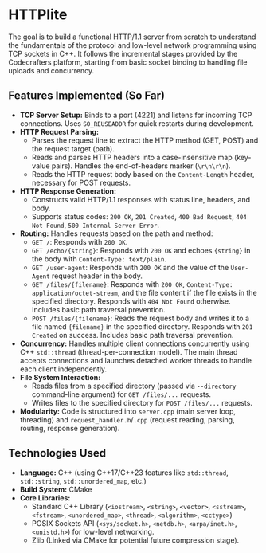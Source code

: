 # HTTPlite

The goal is to build a functional HTTP/1.1 server from scratch to understand the fundamentals of the protocol and low-level network programming using TCP sockets in C++. It follows the incremental stages provided by the Codecrafters platform, starting from basic socket binding to handling file uploads and concurrency.

## Features Implemented (So Far)

*   **TCP Server Setup:** Binds to a port (4221) and listens for incoming TCP connections. Uses `SO_REUSEADDR` for quick restarts during development.
*   **HTTP Request Parsing:**
    *   Parses the request line to extract the HTTP method (GET, POST) and the request target (path).
    *   Reads and parses HTTP headers into a case-insensitive map (key-value pairs). Handles the end-of-headers marker (`\r\n\r\n`).
    *   Reads the HTTP request body based on the `Content-Length` header, necessary for POST requests.
*   **HTTP Response Generation:**
    *   Constructs valid HTTP/1.1 responses with status line, headers, and body.
    *   Supports status codes: `200 OK`, `201 Created`, `400 Bad Request`, `404 Not Found`, `500 Internal Server Error`.
*   **Routing:** Handles requests based on the path and method:
    *   `GET /`: Responds with `200 OK`.
    *   `GET /echo/{string}`: Responds with `200 OK` and echoes `{string}` in the body with `Content-Type: text/plain`.
    *   `GET /user-agent`: Responds with `200 OK` and the value of the `User-Agent` request header in the body.
    *   `GET /files/{filename}`: Responds with `200 OK`, `Content-Type: application/octet-stream`, and the file content if the file exists in the specified directory. Responds with `404 Not Found` otherwise. Includes basic path traversal prevention.
    *   `POST /files/{filename}`: Reads the request body and writes it to a file named `{filename}` in the specified directory. Responds with `201 Created` on success. Includes basic path traversal prevention.
*   **Concurrency:** Handles multiple client connections concurrently using C++ `std::thread` (thread-per-connection model). The main thread accepts connections and launches detached worker threads to handle each client independently.
*   **File System Interaction:**
    *   Reads files from a specified directory (passed via `--directory` command-line argument) for `GET /files/...` requests.
    *   Writes files to the specified directory for `POST /files/...` requests.
*   **Modularity:** Code is structured into `server.cpp` (main server loop, threading) and `request_handler.h`/`.cpp` (request reading, parsing, routing, response generation).

## Technologies Used

*   **Language:** C++ (using C++17/C++23 features like `std::thread`, `std::string`, `std::unordered_map`, etc.)
*   **Build System:** CMake
*   **Core Libraries:**
    *   Standard C++ Library (`<iostream>`, `<string>`, `<vector>`, `<sstream>`, `<fstream>`, `<unordered_map>`, `<thread>`, `<algorithm>`, `<cctype>`)
    *   POSIX Sockets API (`<sys/socket.h>`, `<netdb.h>`, `<arpa/inet.h>`, `<unistd.h>`) for low-level networking.
    *   Zlib (Linked via CMake for potential future compression stage).



